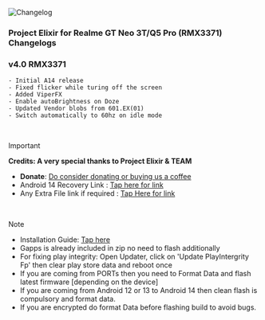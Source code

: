 ![Changelog](https://i.imgur.com/MsgqFFz.png)

### Project Elixir for Realme GT Neo 3T/Q5 Pro (RMX3371) Changelogs

### v4.0 RMX3371
```
- Initial A14 release
- Fixed flicker while turing off the screen
- Added ViperFX
- Enable autoBrightness on Doze
- Updated Vendor blobs from 601.EX(01)
- Switch automatically to 60hz on idle mode
```

<br>

> [!Important]
> **Credits: A very special thanks to Project Elixir & TEAM**
> * **Donate**: [Do consider donating or buying us a coffee](https://projectelixiros.com/donate)
> * Android 14 Recovery Link : [Tap here for link](https://projectelixiros.com/download)
> * Any Extra File link if required : [Tap Here for link](https://sourceforge.net/projects/project-elixir/files/fourteen)

<br>

> [!Note]
> * Installation Guide: [Tap here](https://projectelixiros.com/download)
> * Gapps is already included in zip no need to flash additionally
> * For fixing play integrity: Open Updater, click on 'Update PlayIntergrity Fp' then clear play store data and reboot once
> * If you are coming from PORTs then you need to Format Data and flash latest firmware [depending on the device]
> * If you are coming from Android 12 or 13 to Android 14 then clean flash is compulsory and format data.
> * If you are encrypted do format Data before flashing build to avoid bugs.
